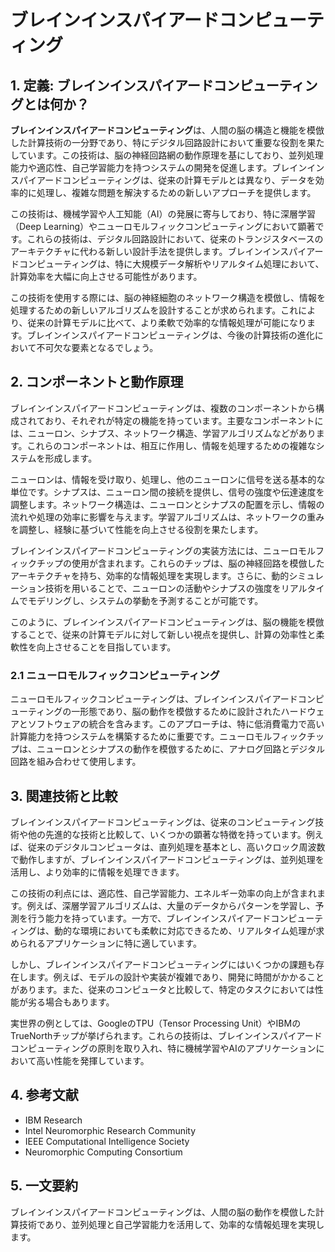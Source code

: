 # ブレインインスパイアードコンピューティング

## 1. 定義: **ブレインインスパイアードコンピューティング**とは何か？
**ブレインインスパイアードコンピューティング**は、人間の脳の構造と機能を模倣した計算技術の一分野であり、特にデジタル回路設計において重要な役割を果たしています。この技術は、脳の神経回路網の動作原理を基にしており、並列処理能力や適応性、自己学習能力を持つシステムの開発を促進します。ブレインインスパイアードコンピューティングは、従来の計算モデルとは異なり、データを効率的に処理し、複雑な問題を解決するための新しいアプローチを提供します。

この技術は、機械学習や人工知能（AI）の発展に寄与しており、特に深層学習（Deep Learning）やニューロモルフィックコンピューティングにおいて顕著です。これらの技術は、デジタル回路設計において、従来のトランジスタベースのアーキテクチャに代わる新しい設計手法を提供します。ブレインインスパイアードコンピューティングは、特に大規模データ解析やリアルタイム処理において、計算効率を大幅に向上させる可能性があります。

この技術を使用する際には、脳の神経細胞のネットワーク構造を模倣し、情報を処理するための新しいアルゴリズムを設計することが求められます。これにより、従来の計算モデルに比べて、より柔軟で効率的な情報処理が可能になります。ブレインインスパイアードコンピューティングは、今後の計算技術の進化において不可欠な要素となるでしょう。

## 2. コンポーネントと動作原理
ブレインインスパイアードコンピューティングは、複数のコンポーネントから構成されており、それぞれが特定の機能を持っています。主要なコンポーネントには、ニューロン、シナプス、ネットワーク構造、学習アルゴリズムなどがあります。これらのコンポーネントは、相互に作用し、情報を処理するための複雑なシステムを形成します。

ニューロンは、情報を受け取り、処理し、他のニューロンに信号を送る基本的な単位です。シナプスは、ニューロン間の接続を提供し、信号の強度や伝達速度を調整します。ネットワーク構造は、ニューロンとシナプスの配置を示し、情報の流れや処理の効率に影響を与えます。学習アルゴリズムは、ネットワークの重みを調整し、経験に基づいて性能を向上させる役割を果たします。

ブレインインスパイアードコンピューティングの実装方法には、ニューロモルフィックチップの使用が含まれます。これらのチップは、脳の神経回路を模倣したアーキテクチャを持ち、効率的な情報処理を実現します。さらに、動的シミュレーション技術を用いることで、ニューロンの活動やシナプスの強度をリアルタイムでモデリングし、システムの挙動を予測することが可能です。

このように、ブレインインスパイアードコンピューティングは、脳の機能を模倣することで、従来の計算モデルに対して新しい視点を提供し、計算の効率性と柔軟性を向上させることを目指しています。

### 2.1 ニューロモルフィックコンピューティング
ニューロモルフィックコンピューティングは、ブレインインスパイアードコンピューティングの一形態であり、脳の動作を模倣するために設計されたハードウェアとソフトウェアの統合を含みます。このアプローチは、特に低消費電力で高い計算能力を持つシステムを構築するために重要です。ニューロモルフィックチップは、ニューロンとシナプスの動作を模倣するために、アナログ回路とデジタル回路を組み合わせて使用します。

## 3. 関連技術と比較
ブレインインスパイアードコンピューティングは、従来のコンピューティング技術や他の先進的な技術と比較して、いくつかの顕著な特徴を持っています。例えば、従来のデジタルコンピュータは、直列処理を基本とし、高いクロック周波数で動作しますが、ブレインインスパイアードコンピューティングは、並列処理を活用し、より効率的に情報を処理できます。

この技術の利点には、適応性、自己学習能力、エネルギー効率の向上が含まれます。例えば、深層学習アルゴリズムは、大量のデータからパターンを学習し、予測を行う能力を持っています。一方で、ブレインインスパイアードコンピューティングは、動的な環境においても柔軟に対応できるため、リアルタイム処理が求められるアプリケーションに特に適しています。

しかし、ブレインインスパイアードコンピューティングにはいくつかの課題も存在します。例えば、モデルの設計や実装が複雑であり、開発に時間がかかることがあります。また、従来のコンピュータと比較して、特定のタスクにおいては性能が劣る場合もあります。

実世界の例としては、GoogleのTPU（Tensor Processing Unit）やIBMのTrueNorthチップが挙げられます。これらの技術は、ブレインインスパイアードコンピューティングの原則を取り入れ、特に機械学習やAIのアプリケーションにおいて高い性能を発揮しています。

## 4. 参考文献
- IBM Research
- Intel Neuromorphic Research Community
- IEEE Computational Intelligence Society
- Neuromorphic Computing Consortium

## 5. 一文要約
ブレインインスパイアードコンピューティングは、人間の脳の動作を模倣した計算技術であり、並列処理と自己学習能力を活用して、効率的な情報処理を実現します。